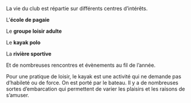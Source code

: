 La vie du club est répartie sur différents centres d’intérêts. 

L’**école de pagaie** 

Le **groupe loisir adulte** 

Le **kayak polo** 

La **rivière sportive** 

Et de nombreuses rencontres et évènements au fil de l’année.

Pour une pratique de loisir, le kayak est une activité qui ne demande pas d’habileté ou de force. On est porté par le bateau. Il y a de nombreuses sortes d’embarcation qui permettent de varier les plaisirs et les raisons de s’amuser. 